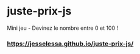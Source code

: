 # juste-prix-js
Mini jeu - Devinez le nombre entre 0 et 100 ! 

### https://jesselessa.github.io/juste-prix-js/
